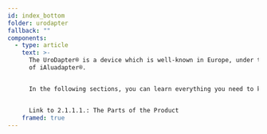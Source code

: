 ```yaml
---
id: index_bottom
folder: urodapter
fallback: ""
components:
  - type: article
    text: >-
      The UroDapter® is a device which is well-known in Europe, under the name
      of iAluadapter®.


      In the following sections, you can learn everything you need to know about this device which revolutionizes the therapy of several lower urinary tract conditions.


      Link to 2.1.1.1.: The Parts of the Product
    framed: true
---
```

